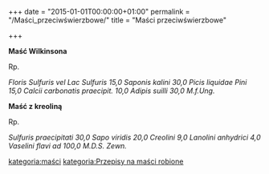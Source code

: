 +++
date = "2015-01-01T00:00:00+01:00"
permalink = "/Maści_przeciwświerzbowe/"
title = "Maści przeciwświerzbowe"

+++

**Maść Wilkinsona**

Rp.

*Floris Sulfuris vel Lac Sulfuris 15,0*
*Saponis kalini 30,0*
*Picis liquidae Pini 15,0*
*Calcii carbonatis praecipit. 10,0*
*Adipis suilli 30,0*
*M.f.Ung.*

**Maść z kreoliną**

Rp.

*Sulfuris praecipitati 30,0*
*Sapo viridis 20,0*
*Creolini 9,0*
*Lanolini anhydrici 4,0*
*Vaselini flavi ad 100,0*
*M.D.S. Zewn.*

[kategoria:maści](/atopedia/kategoria:maści "wikilink") [kategoria:Przepisy na maści robione](/atopedia/kategoria:Przepisy_na_maści_robione "wikilink")